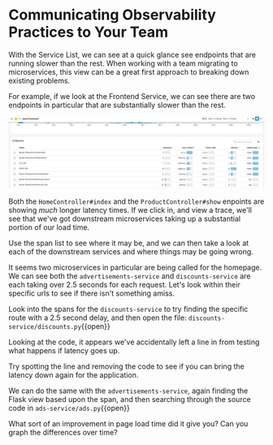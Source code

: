 # Communicating Observability Practices to Your Team

With the Service List, we can see at a quick glance see endpoints that are running slower than the rest. When working with a team migrating to microservices, this view can be a great first approach to breaking down existing problems.

For example, if we look at the Frontend Service, we can see there are two endpoints in particular that are substantially slower than the rest. 

![Slow Services](./assets/bottleneck.gif)

Both the `HomeController#index` and the `ProductController#show` enpoints are showing _much_ longer latency times. If we click in, and view a trace, we'll see that we've got downstream microservices taking up a substantial portion of our load time.

Use the span list to see where it may be, and we can then take a look at each of the downstream services and where things may be going wrong.

It seems two microservices in particular are being called for the homepage. We can see both the `advertisements-service` and `discounts-service` are each taking over 2.5 seconds for each request. Let's look within their specific urls to see if there isn't something amiss.

Look into the spans for the `discounts-service` to try finding the specific route with a 2.5 second delay, and then open the file: `discounts-service/discounts.py`{{open}}

Looking at the code, it appears we've accidentally left a line in from testing what happens if latency goes up. 

Try spotting the line and removing the code to see if you can bring the latency down again for the application. 

We can do the same with the `advertisements-service`, again finding the Flask view based upon the span, and then searching through the source code in `ads-service/ads.py`{{open}}

What sort of an improvement in page load time did it give you? Can you graph the differences over time?
